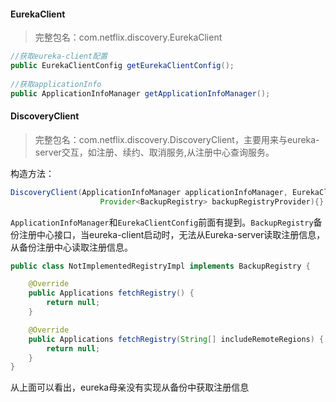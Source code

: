 #### EurekaClient

> 完整包名：com.netflix.discovery.EurekaClient

```java
//获取eureka-client配置
public EurekaClientConfig getEurekaClientConfig();
    
//获取applicationInfo    
public ApplicationInfoManager getApplicationInfoManager();
```

#### DiscoveryClient

> 完整包名：com.netflix.discovery.DiscoveryClient，主要用来与eureka-server交互，如注册、续约、取消服务,从注册中心查询服务。

构造方法：

```java
DiscoveryClient(ApplicationInfoManager applicationInfoManager, EurekaClientConfig config, AbstractDiscoveryClientOptionalArgs args,
                    Provider<BackupRegistry> backupRegistryProvider){}
```

```ApplicationInfoManager```和```EurekaClientConfig```前面有提到。```BackupRegistry```备份注册中心接口，当eureka-client启动时，无法从Eureka-server读取注册信息，从备份注册中心读取注册信息。

```java
public class NotImplementedRegistryImpl implements BackupRegistry {

    @Override
    public Applications fetchRegistry() {
        return null;
    }

    @Override
    public Applications fetchRegistry(String[] includeRemoteRegions) {
        return null;
    }
}
```

从上面可以看出，eureka母亲没有实现从备份中获取注册信息

